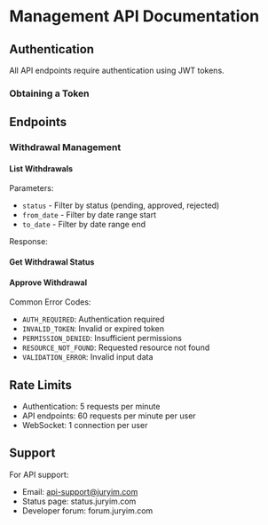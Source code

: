 # Management API Documentation

## Authentication
All API endpoints require authentication using JWT tokens.

### Obtaining a Token 

## Endpoints

### Withdrawal Management

#### List Withdrawals 

Parameters:
- `status` - Filter by status (pending, approved, rejected)
- `from_date` - Filter by date range start
- `to_date` - Filter by date range end

Response: 

#### Get Withdrawal Status

#### Approve Withdrawal

Common Error Codes:
- `AUTH_REQUIRED`: Authentication required
- `INVALID_TOKEN`: Invalid or expired token
- `PERMISSION_DENIED`: Insufficient permissions
- `RESOURCE_NOT_FOUND`: Requested resource not found
- `VALIDATION_ERROR`: Invalid input data

## Rate Limits

- Authentication: 5 requests per minute
- API endpoints: 60 requests per minute per user
- WebSocket: 1 connection per user

## Support

For API support:
- Email: api-support@juryim.com
- Status page: status.juryim.com
- Developer forum: forum.juryim.com